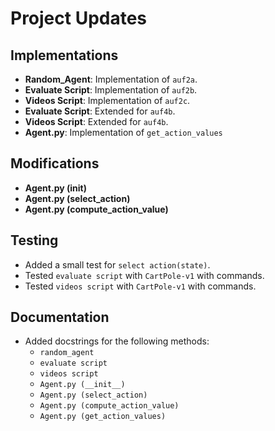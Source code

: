 # Project Updates

## Implementations
- **Random_Agent**: Implementation of  `auf2a`.
- **Evaluate Script**: Implementation of  `auf2b`.
- **Videos Script**: Implementation of  `auf2c`.
- **Evaluate Script**: Extended for  `auf4b`.
- **Videos Script**: Extended for  `auf4b`.
- **Agent.py**: Implementation of `get_action_values` 
  
## Modifications
- **Agent.py (__init__)**
- **Agent.py (select_action)**
- **Agent.py (compute_action_value)**

## Testing
- Added a small test for `select action(state)`.
- Tested `evaluate script` with `CartPole-v1` with commands.
- Tested `videos script` with `CartPole-v1` with commands.

## Documentation
- Added docstrings for the following methods:
  - `random_agent`
  - `evaluate script`
  - `videos script`
  - `Agent.py (__init__)`
  - `Agent.py (select_action)`
  - `Agent.py (compute_action_value)`
  - `Agent.py (get_action_values)`
